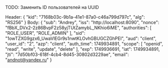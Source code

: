TODO: Заменить ID пользователей на UUID


Header:
{
"kid": "7168b03c-9b1a-41e1-87a0-c46a799d797c",
"alg": "RS256"
}
Body:
{
"sub": "Andrey",
"iss": "http://localhost:8090",
"nonce": "fBbX_DVx2-2z86BvpF2z58yjTUtZamybL_NKhio6iME",
"authorities": [
    "ROLE_USER",
    "ROLE_ADMIN"
],
"sid": "1owTZXG9gzx6_UwaVlEGr9s1nwtKLOvhGBUGCZGhPEI",
"aud": "client",
"user_id": "2",
"azp": "client",
"auth_time": 1749934891,
"scope": [
    "openid",
    "read",
    "write",
    "update",
    "delete"
],
"exp": 1749936691,
"iat": 1749934891,
"jti": "7d50bf03-618f-4cb4-8d45-30802d3229ae",
"email": "andnot@yandex.ru"
}
